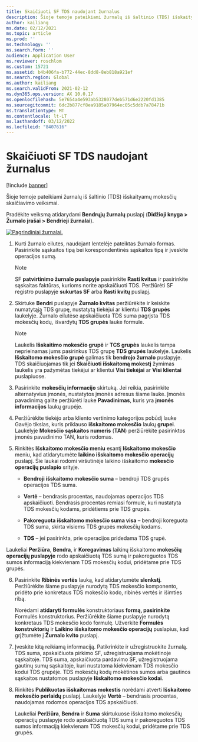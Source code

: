 ```yaml
---
title: Skaičiuoti SF TDS naudojant žurnalus
description: Šioje temoje pateikiami žurnalų iš šaltinio (TDS) išskaityamų mokesčių skaičiavimo veiksmai.
author: kailiang
ms.date: 02/12/2021
ms.topic: article
ms.prod: ''
ms.technology: ''
ms.search.form: ''
audience: Application User
ms.reviewer: roschlom
ms.custom: 15721
ms.assetid: b4b406fa-b772-44ec-8dd8-8eb818a921ef
ms.search.region: Global
ms.author: kailiang
ms.search.validFrom: 2021-02-12
ms.dyn365.ops.version: AX 10.0.17
ms.openlocfilehash: 5e7654a4e593ab5328077deb571d6e2220fd1385
ms.sourcegitcommit: 6dc2b877cf8ea9185a07964ec05c5ddb7a78471b
ms.translationtype: MT
ms.contentlocale: lt-LT
ms.lasthandoff: 03/12/2022
ms.locfileid: "8407616"
---
```

# <a name="calculate-tds-on-invoices-using-journals"></a>Skaičiuoti SF TDS naudojant žurnalus

[!include [banner](../includes/banner.md)]

Šioje temoje pateikiami žurnalų iš šaltinio (TDS) išskaityamų mokesčių skaičiavimo veiksmai.

Pradėkite veiksmą atidarydami **Bendrųjų žurnalų** puslapį (**Didžioji knyga > Žurnalo įrašai > Bendrieji žurnalai**).

[![Pagrindiniai žurnalai.](./media/apac-ind-TDS-57.png)](./media/apac-ind-TDS-57.png)

1. Kurti žurnalo eilutes, naudojant lentelėje pateiktas žurnalo formas. Pasirinkite sąskaitos tipą bei korespondentinės sąskaitos tipą ir įveskite operacijos sumą. 

   > [!NOTE]
   > SF **patvirtinimo žurnalo puslapyje** pasirinkite **Rasti kvitus** ir pasirinkite sąskaitas faktūras, kurioms norite apskaičiuoti TDS. Peržiūrėti SF registro puslapyje **sukurtas SF** arba **Rasti kvitų** puslapį.  

2. Skirtuke **Bendri** puslapyje **Žurnalo kvitas** peržiūrėkite ir keiskite numatytąją TDS grupę, nustatytą tiekėjui ar klientui **TDS grupės** laukelyje. Žurnalo eilutėse apskaičiuota TDS suma pagrįsta TDS mokesčių kodų, išvardytų **TDS grupės** lauke formule. 

   > [!NOTE]
   > Laukelis **Išskaitimo mokesčio grupė**  ir **TCS grupės** laukelis tampa neprieinamas jums pasirinkus TDS grupę **TDS grupės** laukelyje. Laukelis **Išskaitomo mokesčio grupė** galimas tik **bendrojo žurnalo** puslapyje. TDS skaičiuojamas tik jei **Skaičiuoti išskaitomą mokestį** žymimas laukelis yra pažymėtas tiekėjui ar klientui **Visi tiekėjai** ar **Visi klientai** puslapiuose.   

3. Pasirinkite **mokesčių informacijo** skirtuką. Jei reikia, pasirinkite alternatyvius įmonės, nustatytos įmonės adresus šiame lauke. Įmonės pavadinimą galite peržiūrėti lauke **Pavadinimas**, kuris yra **įmonės informacijos** laukų grupėje. 

4. Peržiūrėkite tiekėjo arba kliento vertinimo kategorijos pobūdį lauke Gavėjo tikslas, kuris priklauso **išskaitomo mokesčio** laukų **grupei**. Laukelyje **Mokesčio sąskaitos numeris** (**TAN**) peržiūrėkite pasirinktos įmonės pavadinimo TAN, kuris rodomas.  

5. Rinkitės **Išskaitomo mokesčio meniu** esantį **Išskaitomo mokesčio** meniu, kad atidarytumėte **laikino išskaitomo mokesčio operacijų** puslapį. Šie laukai rodomi viršutinėje laikino išskaitomo **mokesčio operacijų puslapio** srityje.

   - **Bendroji išskaitomo mokesčio suma** – bendroji TDS grupės operacijos TDS suma.

   - **Vertė** – bendrasis procentas, naudojamas operacijos TDS apskaičiuoti. Bendrasis procentas remiasi formule, kuri nustatyta TDS mokesčių kodams, pridėtiems prie TDS grupės.

   - **Pakoreguota išskaitomo mokesčio suma visa** – bendroji koreguota TDS suma, skirta visiems TDS grupės mokesčių kodams.

   - **TDS** – jei pasirinkta, prie operacijos pridedama TDS grupė.

  Laukeliai **Peržiūra**, **Bendra**, ir **Koregavimas** laikinų išskaitomo **mokesčių operacijų puslapyje** rodo apskaičiuotą TDS sumą ir pakoreguotos TDS sumos informaciją kiekvienam TDS mokesčių kodui, pridėtame prie TDS grupės.

6. Pasirinkite **Ribinės vertės** lauką, kad atidarytumėte **slenkstį**. Peržiūrėkite šiame puslapyje nurodytą TDS mokesčio komponento, pridėto prie konkretaus TDS mokesčio kodo, ribinės vertės ir išimties ribą.

   Norėdami **atidaryti formulės** konstruktoriaus **formą, pasirinkite** Formulės konstruktorius. Peržiūrėkite šiame puslapyje nurodytą konkretaus TDS mokesčio kodo formulę. Užverkite **Formulės konstruktorių** ir **Laikino išskaitomo mokesčio operacijų** puslapius, kad grįžtumėte į **Žurnalo kvito** puslapį.

8. Įveskite kitą reikiamą informaciją. Patikrinkite ir užregistruokite žurnalą. TDS suma, apskaičiuota pirkimo SF, užregistruojama mokėtinoje sąskaitoje. TDS suma, apskaičiuota pardavimo SF, užregistruojama gautinų sumų sąskaitoje, kuri nustatoma kiekvienam TDS mokesčio kodui TDS grupėje. TDS mokesčių kodų mokėtinos sumos arba gautinos sąskaitos nustatomos puslapyje **Išskaitomo mokesčio kodai**.

9. Rinkitės **Publikuotas išskaitomas mokestis** norėdami atverti **Išskaitomo mokesčio perlaidų** puslapį. Laukelyje **Vertė** – bendrasis procentas, naudojamas rodomos operacijos TDS apskaičiuoti.

   Laukeliai **Peržiūra**, **Bendra** ir **Suma** skirtukuose išskaitomo mokesčių operacijų puslapyje rodo apskaičiuotą TDS sumą ir pakoreguotos TDS sumos informaciją kiekvienam TDS mokesčių kodui, pridėtame prie TDS grupės.
